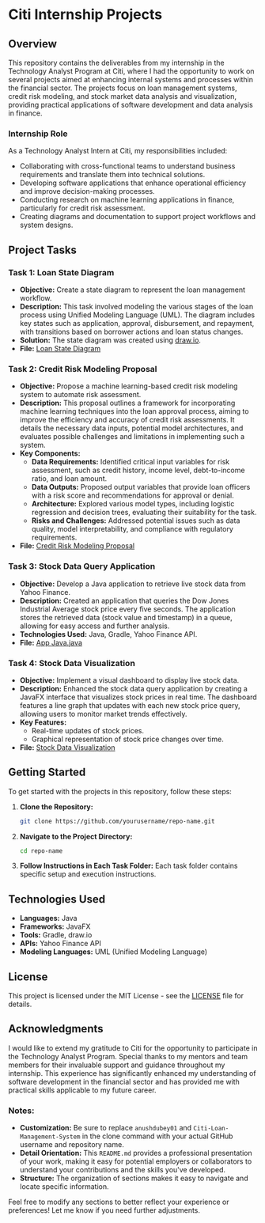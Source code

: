 
# Citi Internship Projects

## Overview
This repository contains the deliverables from my internship in the Technology Analyst Program at Citi, where I had the opportunity to work on several projects aimed at enhancing internal systems and processes within the financial sector. The projects focus on loan management systems, credit risk modeling, and stock market data analysis and visualization, providing practical applications of software development and data analysis in finance.

### Internship Role
As a Technology Analyst Intern at Citi, my responsibilities included:
- Collaborating with cross-functional teams to understand business requirements and translate them into technical solutions.
- Developing software applications that enhance operational efficiency and improve decision-making processes.
- Conducting research on machine learning applications in finance, particularly for credit risk assessment.
- Creating diagrams and documentation to support project workflows and system designs.

## Project Tasks

### Task 1: Loan State Diagram
- **Objective:** Create a state diagram to represent the loan management workflow.
- **Description:** This task involved modeling the various stages of the loan process using Unified Modeling Language (UML). The diagram includes key states such as application, approval, disbursement, and repayment, with transitions based on borrower actions and loan status changes.
- **Solution:** The state diagram was created using [draw.io](https://www.diagrams.net/).
- **File:** [Loan State Diagram](Task1-LoanStateDiagram/Task%201%20-%20Loan%20State%20Diagram.drawio)

### Task 2: Credit Risk Modeling Proposal
- **Objective:** Propose a machine learning-based credit risk modeling system to automate risk assessment.
- **Description:** This proposal outlines a framework for incorporating machine learning techniques into the loan approval process, aiming to improve the efficiency and accuracy of credit risk assessments. It details the necessary data inputs, potential model architectures, and evaluates possible challenges and limitations in implementing such a system.
- **Key Components:**
  - **Data Requirements:** Identified critical input variables for risk assessment, such as credit history, income level, debt-to-income ratio, and loan amount.
  - **Data Outputs:** Proposed output variables that provide loan officers with a risk score and recommendations for approval or denial.
  - **Architecture:** Explored various model types, including logistic regression and decision trees, evaluating their suitability for the task.
  - **Risks and Challenges:** Addressed potential issues such as data quality, model interpretability, and compliance with regulatory requirements.
- **File:** [Credit Risk Modeling Proposal](Task2-CreditRiskProposal/Task%202%20-%20Credit%20Risk%20Modeling%20Proposal.pdf)

### Task 3: Stock Data Query Application
- **Objective:** Develop a Java application to retrieve live stock data from Yahoo Finance.
- **Description:** Created an application that queries the Dow Jones Industrial Average stock price every five seconds. The application stores the retrieved data (stock value and timestamp) in a queue, allowing for easy access and further analysis.
- **Technologies Used:** Java, Gradle, Yahoo Finance API.
- **File:** [App Java.java](Task3-StockDataQuery/App%20Java.java)

### Task 4: Stock Data Visualization
- **Objective:** Implement a visual dashboard to display live stock data.
- **Description:** Enhanced the stock data query application by creating a JavaFX interface that visualizes stock prices in real time. The dashboard features a line graph that updates with each new stock price query, allowing users to monitor market trends effectively.
- **Key Features:**
  - Real-time updates of stock prices.
  - Graphical representation of stock price changes over time.
- **File:** [Stock Data Visualization](Task4-StockDataVisualization/Task%204.java)

## Getting Started
To get started with the projects in this repository, follow these steps:

1. **Clone the Repository:**
   ```bash
   git clone https://github.com/yourusername/repo-name.git
   ```
2. **Navigate to the Project Directory:**
   ```bash
   cd repo-name
   ```
3. **Follow Instructions in Each Task Folder:** Each task folder contains specific setup and execution instructions.

## Technologies Used
- **Languages:** Java
- **Frameworks:** JavaFX
- **Tools:** Gradle, draw.io
- **APIs:** Yahoo Finance API
- **Modeling Languages:** UML (Unified Modeling Language)

## License
This project is licensed under the MIT License - see the [LICENSE](LICENSE) file for details.

## Acknowledgments
I would like to extend my gratitude to Citi for the opportunity to participate in the Technology Analyst Program. Special thanks to my mentors and team members for their invaluable support and guidance throughout my internship. This experience has significantly enhanced my understanding of software development in the financial sector and has provided me with practical skills applicable to my future career.


### Notes:
- **Customization:** Be sure to replace `anushdubey01` and `Citi-Loan-Management-System` in the clone command with your actual GitHub username and repository name.
- **Detail Orientation:** This `README.md` provides a professional presentation of your work, making it easy for potential employers or collaborators to understand your contributions and the skills you've developed.
- **Structure:** The organization of sections makes it easy to navigate and locate specific information.

Feel free to modify any sections to better reflect your experience or preferences! Let me know if you need further adjustments.
